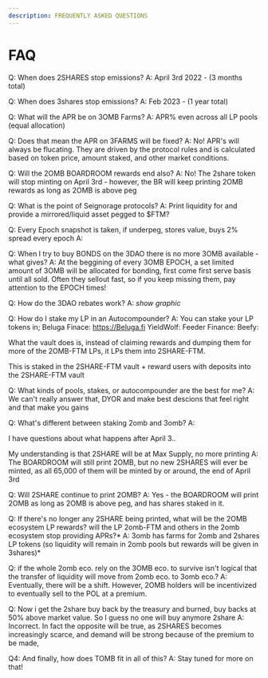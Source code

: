 ```yaml
---
description: FREQUENTLY ASKED QUESTIONS
---
```


# FAQ

Q: When does 2SHARES stop emissions?                                                                                           A: April 3rd 2022 - (3 months total)

Q: When does 3shares stop emissions? A: Feb 2023 - (1 year total)

Q: What will the APR be on 3OMB Farms? A: APR% even across all LP pools (equal allocation)

Q: Does that mean the APR on 3FARMS will be fixed? A: No! APR's will always be flucating. They are driven by the protocol rules and is calculated based on token price, amount staked, and other market conditions.

Q: Will the 2OMB BOARDROOM rewards end also? A: No! The 2share token will stop minting on April 3rd - however, the BR will keep printing 2OMB rewards as long as 2OMB is above peg

Q: What is the point of Seignorage protocols? A: Print liquidity for and provide a mirrored/liquid asset pegged to $FTM?

Q: Every Epoch snapshot is taken, if underpeg, stores value, buys 2% spread every epoch A:

Q: When I try to buy BONDS on the 3DAO there is no more 3OMB available - what gives? A: At the beggining of every 3OMB EPOCH, a set limited amount of 3OMB will be allocated for bonding, first come first serve basis until all sold. Often they sellout fast, so if you keep missing them, pay attention to the EPOCH times!

Q: How do the 3DAO rebates work? A: _show graphic_

Q: How do I stake my LP in an Autocompounder? A: You can stake your LP tokens in; Beluga Finace: https://Beluga.fi YieldWolf: Feeder Finance: Beefy:

What the vault does is, instead of claiming rewards and dumping them for more of the 2OMB-FTM LPs, it LPs them into 2SHARE-FTM.

This is staked in the 2SHARE-FTM vault + reward users with deposits into the 2SHARE-FTM vault

Q: What kinds of pools, stakes, or autocompounder are the best for me? A: We can't really answer that, DYOR and make best descions that feel right and that make you gains

Q: What's different between staking 2omb and 3omb? A:

I have questions about what happens after April 3..

My understanding is that 2SHARE will be at Max Supply, no more printing A: The BOARDROOM will still print 2OMB, but no new 2SHARES will ever be minted, as all 65,000 of them will be minted by or around, the end of April 3rd

Q: Will 2SHARE continue to print 2OMB? A: Yes - the BOARDROOM will print 2OMB as long as 2OMB is above peg, and has shares staked in it.

Q: If there's no longer any 2SHARE being printed, what will be the 2OMB ecosystem LP rewards? will the LP 2omb-FTM and others in the 2omb ecosystem stop providing APRs?\* A: 3omb has farms for 2omb and 2shares LP tokens (so liquidity will remain in 2omb pools but rewards will be given in 3shares)\*

Q: if the whole 2omb eco. rely on the 3OMB eco. to survive isn't logical that the transfer of liquidity will move from 2omb eco. to 3omb eco.? A: Eventually, there will be a shift. However, 2OMB holders will be incentivized to eventually sell to the POL at a premium.

Q: Now i get the 2share buy back by the treasury and burned, buy backs at 50% above market value. So I guess no one will buy anymore 2share A: Incorrect. In fact the opposite will be true, as 2SHARES becomes increasingly scarce, and demand will be strong because of the premium to be made,

Q4: And finally, how does TOMB fit in all of this? A: Stay tuned for more on that!
